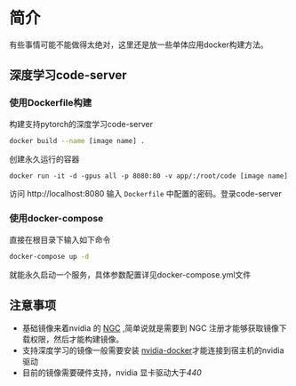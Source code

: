 # 简介
有些事情可能不能做得太绝对，这里还是放一些单体应用docker构建方法。
## 深度学习code-server
### 使用Dockerfile构建
构建支持pytorch的深度学习code-server
```bash
docker build --name [image name] .
```
创建永久运行的容器
```
docker run -it -d -gpus all -p 8080:80 -v app/:/root/code [image name]
```
访问 http://localhost:8080 输入 `Dockerfile` 中配置的密码。登录code-server
### 使用docker-compose
直接在根目录下输入如下命令
```bash
docker-compose up -d
```
就能永久启动一个服务，具体参数配置详见docker-compose.yml文件
## 注意事项
+ 基础镜像来着nvidia 的 [NGC](https://ngc.nvidia.com/setup) ,简单说就是需要到 NGC 注册才能够获取镜像下载权限，然后才能构建镜像。
+ 支持深度学习的镜像一般需要安装 [nvidia-docker](https://github.com/NVIDIA/nvidia-docker)才能连接到宿主机的nvidia驱动
+ 目前的镜像需要硬件支持，nvidia 显卡驱动大于*440*
